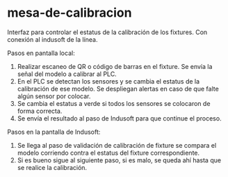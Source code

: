 # mesa-de-calibracion
Interfaz para controlar el estatus de la calibración de los fixtures. Con conexión al indusoft de la línea.

Pasos en pantalla local:
1. Realizar escaneo de QR o código de barras en el fixture. Se envía la señal del modelo a calibrar al PLC. 
2. En el PLC se detectan los sensores y se cambia el estatus de la calibración de ese modelo. Se despliegan alertas en caso de que falte algún sensor por colocar.
3. Se cambia el estatus a verde si todos los sensores se colocaron de forma correcta. 
4. Se envía el resultado al paso de Indusoft para que continue el proceso.

Pasos en la pantalla de Indusoft:
1. Se llega al paso de validación de calibración de fixture se compara el modelo corriendo contra el estatus del fixture correspondiente.
2. Si es bueno sigue al siguiente paso, si es malo, se queda ahí hasta que se realice la calibración.
